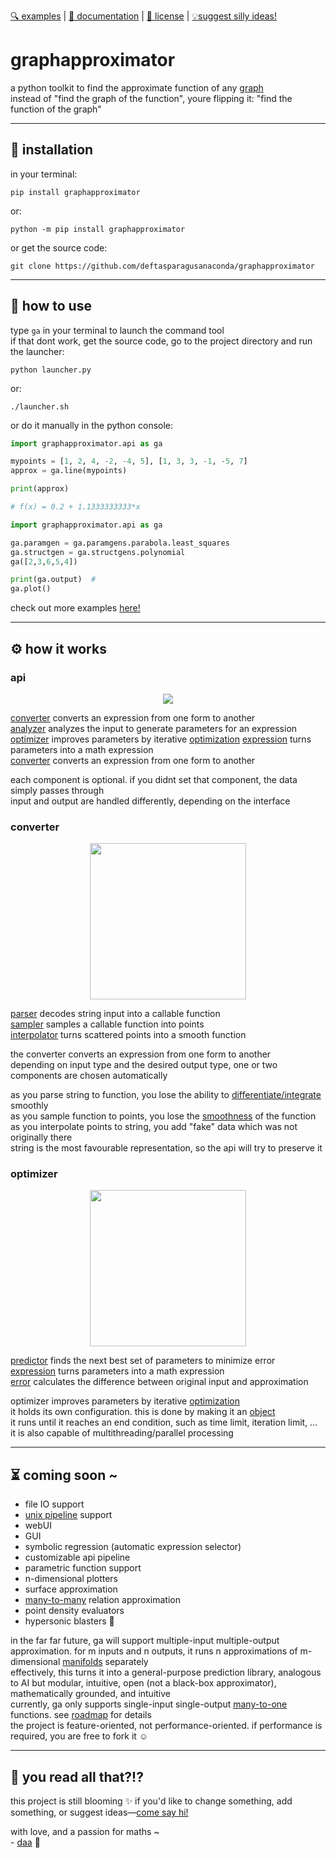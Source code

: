 [🔍 examples][examples] | [📖 documentation][documentation] | [📜 license][license] | [💡suggest silly ideas!][contact]  

# graphapproximator
a python toolkit to find the approximate function of any [graph][graph]  
instead of "find the graph of the function", youre flipping it: "find the function of the graph"

--- 
## 💾 installation

in your terminal:  
```shell
pip install graphapproximator
```
or:
```shell
python -m pip install graphapproximator
```  
or get the source code:
```shell
git clone https://github.com/deftasparagusanaconda/graphapproximator
```
---
## 🔧 how to use

type `ga` in your terminal to launch the command tool  
if that dont work, get the source code, go to the project directory and run the launcher:
```shell
python launcher.py
```
or:
```shell
./launcher.sh
```

or do it manually in the python console:
```python
import graphapproximator.api as ga

mypoints = [1, 2, 4, -2, -4, 5], [1, 3, 3, -1, -5, 7]
approx = ga.line(mypoints)

print(approx)

# f(x) = 0.2 + 1.1333333333*x
```
```python
import graphapproximator.api as ga

ga.paramgen = ga.paramgens.parabola.least_squares
ga.structgen = ga.structgens.polynomial
ga([2,3,6,5,4])

print(ga.output)  # 
ga.plot()
```
check out more examples [here!][examples]

---
## ⚙️ how it works

### api
<p align="center">
        <img src="https://github.com/deftasparagusanaconda/graphapproximator/blob/main/documentation/diagrams/api.webp">
</p>

[converter](#converter) converts an expression from one form to another  
[analyzer][functional analysis] analyzes the input to generate parameters for an expression  
[optimizer](#optimizer) improves parameters by iterative [optimization][optimization]
[expression][expression] turns parameters into a math expression  
[converter](#converter) converts an expression from one form to another  

each component is optional. if you didnt set that component, the data simply passes through  
input and output are handled differently, depending on the interface  

### converter

<p align="center">
        <img height="250" src="https://github.com/deftasparagusanaconda/graphapproximator/blob/main/documentation/diagrams/converter.webp">
</p>

[parser][parsing] decodes string input into a callable function  
[sampler][sampling] samples a callable function into points  
[interpolator][interpolation] turns scattered points into a smooth function

the converter converts an expression from one form to another  
depending on input type and the desired output type, one or two components are chosen automatically  

as you parse string to function, you lose the ability to [differentiate/integrate](https://en.wikipedia.org/wiki/Differential_calculus) smoothly  
as you sample function to points, you lose the [smoothness][smoothness] of the function  
as you interpolate points to string, you add "fake" data which was not originally there  
string is the most favourable representation, so the api will try to preserve it

### optimizer

<p align="center">
        <img height="250" src="https://github.com/deftasparagusanaconda/graphapproximator/blob/main/documentation/diagrams/optimizer.webp">
</p>

[predictor][iterative method] finds the next best set of parameters to minimize error  
[expression][expression] turns parameters into a math expression  
[error][error analysis] calculates the difference between original input and approximation  

optimizer improves parameters by iterative [optimization][optimization]  
it holds its own configuration. this is done by making it an [object][object in cs]  
it runs until it reaches an end condition, such as time limit, iteration limit, ...  
it is also capable of multithreading/parallel processing  

---
## ⏳ coming soon ~
- file IO support  
- [unix pipeline](https://en.wikipedia.org/wiki/Pipeline_(Unix)) support  
- webUI  
- GUI  
- symbolic regression (automatic expression selector)  
- customizable api pipeline  
- parametric function support  
- n-dimensional plotters  
- surface approximation  
- [many-to-many][relation types] relation approximation  
- point density evaluators  
- hypersonic blasters 🚀  

in the far far future, ga will support multiple-input multiple-output approximation. for m inputs and n outputs, it runs n approximations of m-dimensional [manifolds][manifold] separately  
effectively, this turns it into a general-purpose prediction library, analogous to AI but modular, intuitive, open (not a black-box approximator), mathematically grounded, and intuitive  
currently, ga only supports single-input single-output [many-to-one][relation types] functions. see [roadmap][roadmap] for details  
the project is feature-oriented, not performance-oriented. if performance is required, you are free to fork it ☺️  

---
## 📔 you read all that?!?

this project is still blooming ✨ if you'd like to change something, add something, or suggest ideas—[come say hi!][contact]

with love, and a passion for maths ~  
\- [daa][contact] 🌸

[examples]: https://github.com/deftasparagusanaconda/graphapproximator/tree/main/examples/  
[documentation]: https://github.com/deftasparagusanaconda/graphapproximator/tree/main/documentation/  
[license]: https://github.com/deftasparagusanaconda/graphapproximator/tree/main/LICENSE  
[contact]: https://discordapp.com/users/608255432859058177
[roadmap]: <https://github.com/deftasparagusanaconda/graphapproximator/tree/main/documentation/personal rants/roadmap MIMO.txt>

[graph]: https://en.wikipedia.org/wiki/Graph_of_a_function  
[function]: https://en.wikipedia.org/wiki/Function_(mathematics)
[functional analysis]: https://en.wikipedia.org/wiki/Functional_analysis
[approximation]: https://en.wikipedia.org/wiki/Approximation_theory
[manifold]: https://en.wikipedia.org/wiki/Manifold
[smoothness]: https://en.wikipedia.org/wiki/Smoothness
[parsing]: https://en.wikipedia.org/wiki/Parsing
[sampling]: https://en.wikipedia.org/wiki/Sampling_(statistics)
[interpolation]: https://en.wikipedia.org/wiki/Interpolation
[optimization]: https://en.wikipedia.org/wiki/Mathematical_optimization
[iterative method]: https://en.wikipedia.org/wiki/Iterative_method
[expression]: https://en.wikipedia.org/wiki/Expression_(mathematics)
[error analysis]: https://en.wikipedia.org/wiki/Error_analysis_(mathematics)
[relation types]: https://en.wikipedia.org/wiki/Relation_(mathematics)#Combinations_of_properties
[object in cs]: https://en.wikipedia.org/wiki/Object_(computer_science)

